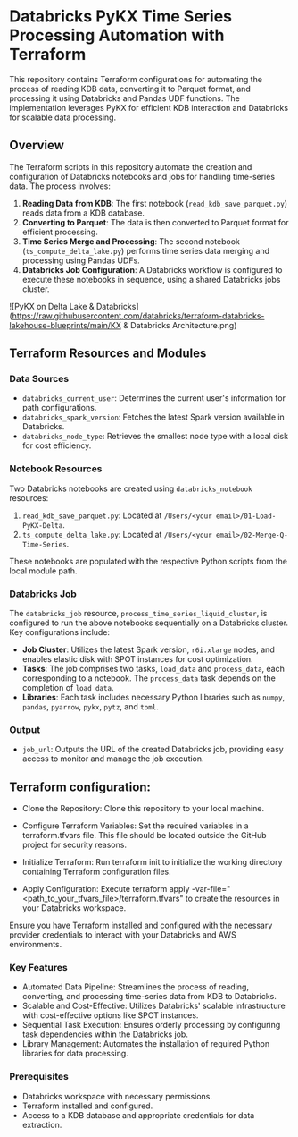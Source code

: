 # Databricks PyKX Time Series Processing Automation with Terraform

This repository contains Terraform configurations for automating the process of reading KDB data, converting it to Parquet format, and processing it using Databricks and Pandas UDF functions. The implementation leverages PyKX for efficient KDB interaction and Databricks for scalable data processing.

## Overview

The Terraform scripts in this repository automate the creation and configuration of Databricks notebooks and jobs for handling time-series data. The process involves:

1. **Reading Data from KDB**: The first notebook (`read_kdb_save_parquet.py`) reads data from a KDB database.
2. **Converting to Parquet**: The data is then converted to Parquet format for efficient processing.
3. **Time Series Merge and Processing**: The second notebook (`ts_compute_delta_lake.py`) performs time series data merging and processing using Pandas UDFs.
4. **Databricks Job Configuration**: A Databricks workflow is configured to execute these notebooks in sequence, using a shared Databricks jobs cluster.

![PyKX on Delta Lake & Databricks](https://raw.githubusercontent.com/databricks/terraform-databricks-lakehouse-blueprints/main/KX & Databricks Architecture.png)



## Terraform Resources and Modules

### Data Sources

- `databricks_current_user`: Determines the current user's information for path configurations.
- `databricks_spark_version`: Fetches the latest Spark version available in Databricks.
- `databricks_node_type`: Retrieves the smallest node type with a local disk for cost efficiency.

### Notebook Resources

Two Databricks notebooks are created using `databricks_notebook` resources:

1. `read_kdb_save_parquet.py`: Located at `/Users/<your email>/01-Load-PyKX-Delta`.
2. `ts_compute_delta_lake.py`: Located at `/Users/<your email>/02-Merge-Q-Time-Series`.

These notebooks are populated with the respective Python scripts from the local module path.

### Databricks Job

The `databricks_job` resource, `process_time_series_liquid_cluster`, is configured to run the above notebooks sequentially on a Databricks cluster. Key configurations include:

- **Job Cluster**: Utilizes the latest Spark version, `r6i.xlarge` nodes, and enables elastic disk with SPOT instances for cost optimization.
- **Tasks**: The job comprises two tasks, `load_data` and `process_data`, each corresponding to a notebook. The `process_data` task depends on the completion of `load_data`.
- **Libraries**: Each task includes necessary Python libraries such as `numpy`, `pandas`, `pyarrow`, `pykx`, `pytz`, and `toml`.

### Output

- `job_url`: Outputs the URL of the created Databricks job, providing easy access to monitor and manage the job execution.



## Terraform configuration:

* Clone the Repository: Clone this repository to your local machine.

* Configure Terraform Variables: Set the required variables in a terraform.tfvars file. This file should be located outside the GitHub project for security reasons.

* Initialize Terraform: Run terraform init to initialize the working directory containing Terraform configuration files.

* Apply Configuration: Execute terraform apply -var-file="<path_to_your_tfvars_file>/terraform.tfvars" to create the resources in your Databricks workspace.

Ensure you have Terraform installed and configured with the necessary provider credentials to interact with your Databricks and AWS environments.

### Key Features

* Automated Data Pipeline: Streamlines the process of reading, converting, and processing time-series data from KDB to Databricks.
* Scalable and Cost-Effective: Utilizes Databricks' scalable infrastructure with cost-effective options like SPOT instances.
* Sequential Task Execution: Ensures orderly processing by configuring task dependencies within the Databricks job.
* Library Management: Automates the installation of required Python libraries for data processing.

### Prerequisites
* Databricks workspace with necessary permissions.
* Terraform installed and configured.
* Access to a KDB database and appropriate credentials for data extraction.